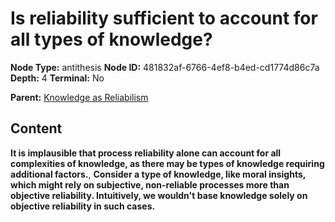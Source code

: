 # Is reliability sufficient to account for all types of knowledge?

**Node Type:** antithesis
**Node ID:** 481832af-6766-4ef8-b4ed-cd1774d86c7a
**Depth:** 4
**Terminal:** No

**Parent:** [Knowledge as Reliabilism](knowledge-as-reliabilism-synthesis-21d91384-0a35-4c19-ac77-59b2b51a4c81.md)

## Content

**It is implausible that process reliability alone can account for all complexities of knowledge, as there may be types of knowledge requiring additional factors.**, **Consider a type of knowledge, like moral insights, which might rely on subjective, non-reliable processes more than objective reliability. Intuitively, we wouldn't base knowledge solely on objective reliability in such cases.**
